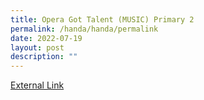 ```yaml
---
title: Opera Got Talent (MUSIC) Primary 2
permalink: /handa/handa/permalink
date: 2022-07-19
layout: post
description: ""
---
```

<a href="https://drive.google.com/drive/folders/1wvDaRT5vlIuZJtMgnBCrATW_aBzoxVjz">External Link</a>